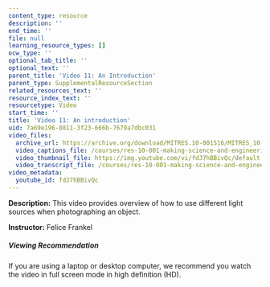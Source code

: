 ```yaml
---
content_type: resource
description: ''
end_time: ''
file: null
learning_resource_types: []
ocw_type: ''
optional_tab_title: ''
optional_text: ''
parent_title: 'Video 11: An Introduction'
parent_type: SupplementalResourceSection
related_resources_text: ''
resource_index_text: ''
resourcetype: Video
start_time: ''
title: 'Video 11: An introduction'
uid: 7a69e196-0811-3f23-666b-7679a7dbc031
video_files:
  archive_url: https://archive.org/download/MITRES.10-001S16/MITRES_10-001S16_Track15_300k.mp4
  video_captions_file: /courses/res-10-001-making-science-and-engineering-pictures-a-practical-guide-to-presenting-your-work-spring-2016/0abc23795e955dc6a30b60b1717f4fc2_fdJ7hBBivQc.vtt
  video_thumbnail_file: https://img.youtube.com/vi/fdJ7hBBivQc/default.jpg
  video_transcript_file: /courses/res-10-001-making-science-and-engineering-pictures-a-practical-guide-to-presenting-your-work-spring-2016/711806f4b6564bc3d04d0ab48ff711aa_fdJ7hBBivQc.pdf
video_metadata:
  youtube_id: fdJ7hBBivQc
---
```


**Description:** This video provides overview of how to use different light sources when photographing an object.

**Instructor:** Felice Frankel

##### Viewing Recommendation

If you are using a laptop or desktop computer, we recommend you watch the video in full screen mode in high definition (HD).



